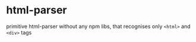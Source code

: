 # html-parser
primitive html-parser without any npm libs, that recognises only `<html>` and `<div>` tags
